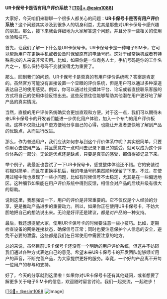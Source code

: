 **UR卡保号卡是否有用户评价系统？[[TG💪+ @esim1088](https://t.me/s/esim1088)]**

大家好，今天咱们来聊聊一个很多人都关心的问题：**UR卡保号卡是否有用户评价系统**？这个问题其实涉及到很多人的切身利益，尤其是那些对UR卡保号卡感兴趣的朋友。那么，接下来我会详细地为大家解答这个问题，并且分享一些相关的使用体验和技巧。

首先，让我们了解一下什么是UR卡保号卡。UR卡保号卡是一种电子SIM卡，它可以帮助用户在更换手机或者设备时保留原有的电话号码。这对于经常换机或者有特殊需求的人来说非常实用。比如，如果你是一位商务人士，手机号码是你的工作名片之一，那么保持号码不变就显得尤为重要了。

那么，回到我们的问题，UR卡保号卡是否真的有用户评价系统呢？答案是肯定的。虽然官方可能没有直接设置一个显眼的评价系统，但是用户可以通过多种渠道表达自己的使用感受。例如，你可以通过社交媒体平台、论坛或者直接联系客服的方式将自己的使用体验反馈出去。这些反馈往往能够帮助其他潜在用户更好地了解产品的真实情况。

当然，直接的用户评价系统确实会更加直观和方便。对于这一点，我们可以期待未来UR卡保号卡的开发者们能进一步优化用户体验，加入一个专门的用户评价板块。这样不仅能让用户更方便地分享自己的心得，也能让开发者更快地了解到产品的优缺点，从而进行改进。

那么，作为普通用户，我们应该如何参与到这个评价体系中呢？其实很简单，只要你用心去使用产品，并且愿意花一点时间去记录下自己的感受，就可以成为这个评价体系的一部分。无论是优点还是缺点，只要是真实的感受，都值得被记录下来。

举个例子，我最近也尝试了一下UR卡保号卡，感觉整体体验还不错。它的安装过程相对简单，而且在更换手机后，我的电话号码果然顺利保留了下来。不过，在使用过程中我也发现了一些小问题，比如有时候信号不太稳定，尤其是在一些偏远地区。这种细节如果能在用户评价系统中得到反馈，相信会对产品的后续升级有很大的帮助。

说到这里，我想强调一下，用户的评价是非常重要的。它不仅仅是个人经验的分享，更是推动产品进步的重要动力。所以，如果你正在使用UR卡保号卡，不妨大胆地把自己的想法说出来。无论是好评还是建议，都是对产品的一种支持。

最后，我还想提醒大家，使用UR卡保号卡的时候要注意一些小技巧。比如，定期检查设备的网络连接状态，确保信号正常；同时也要注意保护个人信息的安全，避免不必要的泄露。这些都是我们在日常使用中需要注意的地方。

总的来说，虽然目前UR卡保号卡还没有一个明确的用户评价系统，但这并不妨碍我们通过各种方式表达自己的意见。希望未来UR卡保号卡的开发团队能够倾听用户的声音，不断完善产品，为大家提供更好的服务。毕竟，一个好的产品离不开每一位用户的参与和支持。

好了，今天的分享就到这里啦！如果你对UR卡保号卡还有其他疑问，或者想要了解更多关于电子SIM卡的信息，欢迎随时留言讨论。我们一起交流，一起进步！

[[TG💪+ @esim1088](https://t.me/s/esim1088) ![Image](https://i.postimg.cc/4NQfJmqS/Snipaste-2025-05-13-00-14-12.png)]